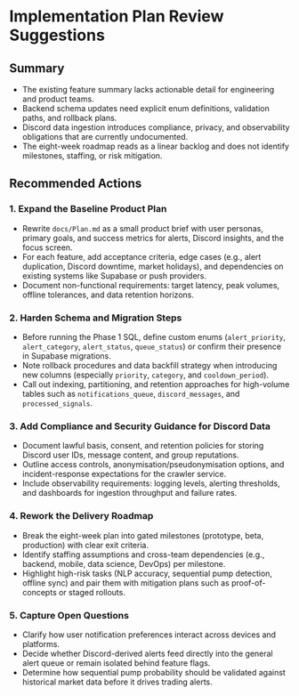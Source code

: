 # Implementation Plan Review Suggestions

## Summary
- The existing feature summary lacks actionable detail for engineering and product teams.
- Backend schema updates need explicit enum definitions, validation paths, and rollback plans.
- Discord data ingestion introduces compliance, privacy, and observability obligations that are currently undocumented.
- The eight-week roadmap reads as a linear backlog and does not identify milestones, staffing, or risk mitigation.

## Recommended Actions

### 1. Expand the Baseline Product Plan
- Rewrite `docs/Plan.md` as a small product brief with user personas, primary goals, and success metrics for alerts, Discord insights, and the focus screen.
- For each feature, add acceptance criteria, edge cases (e.g., alert duplication, Discord downtime, market holidays), and dependencies on existing systems like Supabase or push providers.
- Document non-functional requirements: target latency, peak volumes, offline tolerances, and data retention horizons.

### 2. Harden Schema and Migration Steps
- Before running the Phase 1 SQL, define custom enums (`alert_priority`, `alert_category`, `alert_status`, `queue_status`) or confirm their presence in Supabase migrations.
- Note rollback procedures and data backfill strategy when introducing new columns (especially `priority`, `category`, and `cooldown_period`).
- Call out indexing, partitioning, and retention approaches for high-volume tables such as `notifications_queue`, `discord_messages`, and `processed_signals`.

### 3. Add Compliance and Security Guidance for Discord Data
- Document lawful basis, consent, and retention policies for storing Discord user IDs, message content, and group reputations.
- Outline access controls, anonymisation/pseudonymisation options, and incident-response expectations for the crawler service.
- Include observability requirements: logging levels, alerting thresholds, and dashboards for ingestion throughput and failure rates.

### 4. Rework the Delivery Roadmap
- Break the eight-week plan into gated milestones (prototype, beta, production) with clear exit criteria.
- Identify staffing assumptions and cross-team dependencies (e.g., backend, mobile, data science, DevOps) per milestone.
- Highlight high-risk tasks (NLP accuracy, sequential pump detection, offline sync) and pair them with mitigation plans such as proof-of-concepts or staged rollouts.

### 5. Capture Open Questions
- Clarify how user notification preferences interact across devices and platforms.
- Decide whether Discord-derived alerts feed directly into the general alert queue or remain isolated behind feature flags.
- Determine how sequential pump probability should be validated against historical market data before it drives trading alerts.

